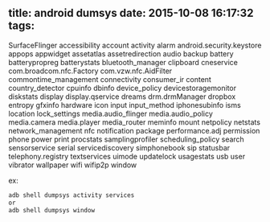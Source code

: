 title: android dumsys
date: 2015-10-08 16:17:32
tags:
---

  SurfaceFlinger
  accessibility
  account
  activity
  alarm
  android.security.keystore
  appops
  appwidget
  assetatlas
  assetredirection
  audio
  backup
  battery
  batterypropreg
  batterystats
  bluetooth_manager
  clipboard
  cneservice
  com.broadcom.nfc.Factory
  com.vzw.nfc.AidFilter
  commontime_management
  connectivity
  consumer_ir
  content
  country_detector
  cpuinfo
  dbinfo
  device_policy
  devicestoragemonitor
  diskstats
  display
  display.qservice
  dreams
  drm.drmManager
  dropbox
  entropy
  gfxinfo
  hardware
  icon
  input
  input_method
  iphonesubinfo
  isms
  location
  lock_settings
  media.audio_flinger
  media.audio_policy
  media.camera
  media.player
  media_router
  meminfo
  mount
  netpolicy
  netstats
  network_management
  nfc
  notification
  package
  performance.adj
  permission
  phone
  power
  print
  procstats
  samplingprofiler
  scheduling_policy
  search
  sensorservice
  serial
  servicediscovery
  simphonebook
  sip
  statusbar
  telephony.registry
  textservices
  uimode
  updatelock
  usagestats
  usb
  user
  vibrator
  wallpaper
  wifi
  wifip2p
  window

ex: 

```bash
adb shell dumpsys activity services
or
adb shell dumpsys window
```
